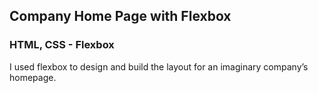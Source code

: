## Company Home Page with Flexbox

### HTML, CSS - Flexbox

I used flexbox to design and build the layout for an imaginary company’s homepage.
